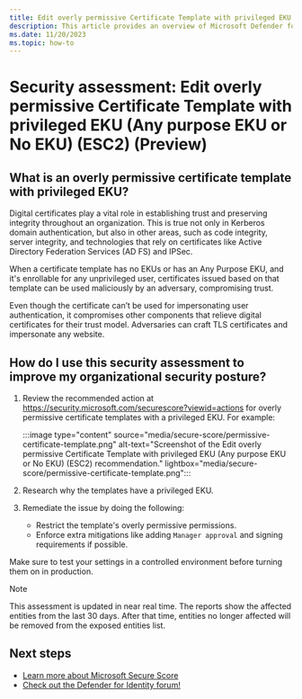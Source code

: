 ```yaml
---
title: Edit overly permissive Certificate Template with privileged EKU (Any purpose EKU or No EKU) (ESC2) | Microsoft Defender for Identity
description: This article provides an overview of Microsoft Defender for Identity's overly permissive Certificate Template with privileged EKU security posture assessment report.
ms.date: 11/20/2023
ms.topic: how-to
---
```


# Security assessment: Edit overly permissive Certificate Template with privileged EKU (Any purpose EKU or No EKU) (ESC2)  (Preview)

## What is an overly permissive certificate template with privileged EKU?

Digital certificates play a vital role in establishing trust and preserving integrity throughout an organization. This is true not only in Kerberos domain authentication, but also in other areas, such as code integrity, server integrity, and technologies that rely on certificates like Active Directory Federation Services (AD FS) and IPSec.

When a certificate template has no EKUs or has an Any Purpose EKU, and it's enrollable for any unprivileged user, certificates issued based on that template can be used maliciously by an adversary, compromising trust.

Even though the certificate can’t be used for impersonating user authentication, it compromises other components that relieve digital certificates for their trust model. Adversaries can craft TLS certificates and impersonate any website.

## How do I use this security assessment to improve my organizational security posture?

1. Review the recommended action at <https://security.microsoft.com/securescore?viewid=actions> for overly permissive certificate templates with a privileged EKU.  For example:

    :::image type="content" source="media/secure-score/permissive-certificate-template.png" alt-text="Screenshot of the Edit overly permissive Certificate Template with privileged EKU (Any purpose EKU or No EKU) (ESC2) recommendation." lightbox="media/secure-score/permissive-certificate-template.png":::

1. Research why the templates have a privileged EKU.
1. Remediate the issue by doing the following:

    - Restrict the template's overly permissive permissions.
    - Enforce extra mitigations like adding `Manager approval` and signing requirements if possible.

Make sure to test your settings in a controlled environment before turning them on in production.

> [!NOTE]
> This assessment is updated in near real time.
> The reports show the affected entities from the last 30 days. After that time, entities no longer affected will be removed from the exposed entities list.

## Next steps

- [Learn more about Microsoft Secure Score](/microsoft-365/security/defender/microsoft-secure-score)
- [Check out the Defender for Identity forum!](<https://aka.ms/MDIcommunity>)
